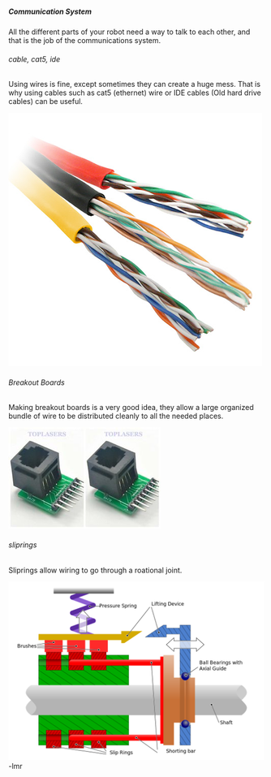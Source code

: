 ##### Communication System

All the different parts of your robot need a way to talk to each other, and that is the job of the communications system.

###### cable, cat5, ide

Using wires is fine, except sometimes they can create a huge mess. That is why using cables such as cat5 \(ethernet\) wire or IDE cables \(Old hard drive cables\) can be useful.

![](/assets/cat5.png)

###### Breakout Boards

Making breakout boards is a very good idea, they allow a large organized bundle of wire to be distributed cleanly to all the needed places.

![](/assets/breakout.png)

###### sliprings

Sliprings allow wiring to go through a roational joint.

![](/assets/slipring.png)-lmr

